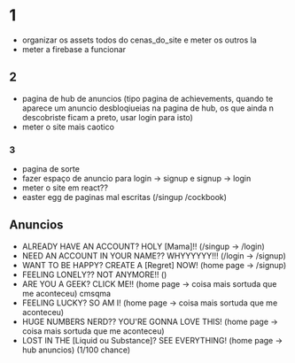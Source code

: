 # 1

- organizar os assets todos do cenas_do_site e meter os outros la
- meter a firebase a funcionar

## 2

- pagina de hub de anuncios (tipo pagina de achievements, quando te aparece um anuncio desbloqiueias na pagina de hub, os que ainda n descobriste ficam a preto, usar login para isto)
- meter o site mais caotico

### 3

- pagina de sorte
- fazer espaço de anuncio para login -> signup e signup -> login
- meter o site em react??
- easter egg de paginas mal escritas (/singup /cockbook)


## Anuncios


- ALREADY HAVE AN ACCOUNT? HOLY [Mama]!! (/singup -> /login)
- NEED AN ACCOUNT IN YOUR NAME?? WHYYYYYY!!! (/login -> /signup)
- WANT TO BE HAPPY? CREATE A [Regret] NOW! (home page -> /signup)
- FEELING LONELY?? NOT ANYMORE!! ()
- ARE YOU A GEEK? CLICK ME!! (home page -> coisa mais sortuda que me aconteceu) cmsqma
- FEELING LUCKY? SO AM I! (home page -> coisa mais sortuda que me aconteceu)
- HUGE NUMBERS NERD?? YOU'RE GONNA LOVE THIS! (home page -> coisa mais sortuda que me aconteceu)
- LOST IN THE [Liquid ou Substance]? SEE EVERYTHING! (home page -> hub anuncios) (1/100 chance)
